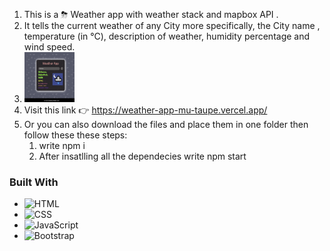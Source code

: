 1) This is a ⛈ Weather app with weather stack and mapbox API .
2) It tells the current weather of any City more specifically, the City name , temperature (in °C), description of weather, humidity percentage and wind speed.
3)  <img src="Website Preview.png" alt="Logo" width="80" height="80">
4) Visit this link 👉 https://weather-app-mu-taupe.vercel.app/
5) Or you can also download the files and place them in one folder then follow these these steps:
    1) write npm i
    2) After insatlling all the dependecies write npm start
### Built With

* ![HTML](https://img.shields.io/badge/-HTML-05122A?style=flat&logo=HTML5)
* ![CSS](https://img.shields.io/badge/-CSS-05122A?style=flat&logo=CSS3&logoColor=1572B6)
* ![JavaScript](https://img.shields.io/badge/-JavaScript-05122A?style=flat&logo=javascript)
* ![Bootstrap](https://img.shields.io/badge/-Bootstrap-05122A?style=flat&logo=bootstrap)
